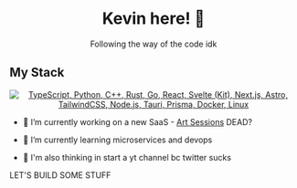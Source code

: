 
<h1 align="center">Kevin here! 👋</h1>
<p align="center">Following the way of the code idk</p>

## My Stack
<p align="center">
  <a href="#">
    <img src="https://skillicons.dev/icons?i=ts,py,cpp,rust,go,react,nextjs,svelte,astro,tailwindcss,nodejs,nestjs,graphql,prisma,aws,netlify,vercel,docker,linux" alt="TypeScript, Python, C++, Rust, Go, React, Svelte (Kit), Next.js, Astro, TailwindCSS, Node.js, Tauri, Prisma, Docker, Linux">
  </a>
</p>

- 🔭 I’m currently working on a new SaaS - [Art Sessions](https://art-sessions.vercel.app) DEAD?

- 🌱 I’m currently learning microservices and devops

- 🎥 I'm also thinking in start a yt channel bc twitter sucks

LET'S BUILD SOME STUFF 

<!-- [![LinkedIn](https://img.shields.io/badge/linkedin-%230077B5.svg?style=for-the-badge&logo=linkedin&logoColor=white)]() -->
<!-- [![YouTube](https://img.shields.io/badge/youtube-%23FF0000.svg?style=for-the-badge&logo=YouTube&logoColor=white)]() -->
